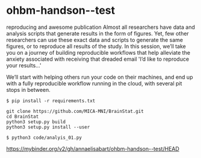 # ohbm-handson--test
reproducing and awesome publication
Almost all researchers have data and analysis scripts that generate results in the form of figures. Yet, few other researchers can use these exact data and scripts to generate the same figures, or to reproduce all results of the study. In this session, we’ll take you on a journey of building reproducible workflows that help alleviate the anxiety associated with receiving that dreaded email 'I’d like to reproduce your results...'

We’ll start with helping others run your code on their machines, and end up with a fully reproducible workflow running in the cloud, with several pit stops in between.
```
$ pip install -r requirements.txt
```

```
git clone https://github.com/MICA-MNI/BrainStat.git
cd BrainStat
python3 setup.py build
python3 setup.py install --user
```



```
$ python3 code/analyis_01.py
```

https://mybinder.org/v2/gh/annaelisabart/ohbm-handson--test/HEAD
